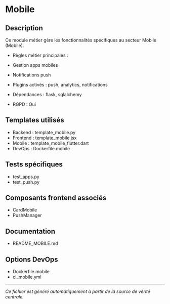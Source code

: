 # Mobile

## Description
Ce module métier gère les fonctionnalités spécifiques au secteur Mobile (Mobile).

- Règles métier principales :
- Gestion apps mobiles
- Notifications push


- Plugins activés : push, analytics, notifications
- Dépendances : flask, sqlalchemy
- RGPD : Oui

## Templates utilisés
- Backend : template_mobile.py
- Frontend : template_mobile.jsx
- Mobile : template_mobile_flutter.dart
- DevOps : Dockerfile.mobile

## Tests spécifiques
- test_apps.py
- test_push.py


## Composants frontend associés
- CardMobile
- PushManager


## Documentation
- README_MOBILE.md


## Options DevOps
- Dockerfile.mobile
- ci_mobile.yml


---
*Ce fichier est généré automatiquement à partir de la source de vérité centrale.*